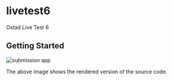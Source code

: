 # livetest6

Ostad Live Test 6

## Getting Started
![submission app](https://github.com/syfulsharif/live_test_6_flutter/assets/2669892/024d1d7c-8699-44db-9199-9ed36792973b)

The above image shows the rendered version of the source code.


